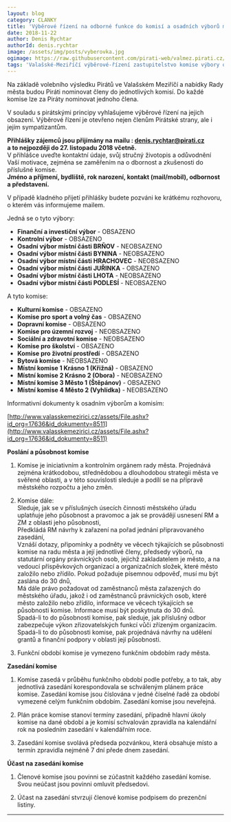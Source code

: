 ```yaml
---
layout: blog
category: CLANKY
title: 'Výběrové řízení na odborné funkce do komisí a osadních výborů města Valašského Meziříčí'
date: 2018-11-22
author: Denis Rychtar
authorId: denis.rychtar
image: /assets/img/posts/vyberovka.jpg
ogimage: https://raw.githubusercontent.com/pirati-web/valmez.pirati.cz/master/assets/img/posts/vyberovka.jpg
tags: 'Valašské-Meziříčí výběrové-řízení zastupitelstvo komise výbory osadní-výbory'
---
```

Na základě volebního výsledku Pirátů ve Valašském Meziříčí a nabídky Rady města budou Piráti nominovat členy 
do jednotlivých komisí. Do každé komise lze za Piráty nominovat jednoho člena.

V souladu s pirátskými principy vyhlašujeme výběrové řízení na jejich obsazení.
Výběrové řízení je otevřeno nejen členům Pirátské strany, ale i jejím sympatizantům.

__Přihlášky zájemců jsou přijímány na mailu : denis.rychtar@pirati.cz <br>a to nejpozději do  27. listopadu 2018 včetně.__
<br>V přihlášce uveďte kontaktní údaje, svůj stručný životopis a odůvodnění Vaší motivace, zejména se zaměřením na o
dbornost a zkušenosti do příslušné komise.<br>
__Jméno a příjmení, bydliště, rok narození, kontakt (mail/mobil), odbornost a představení.__

V případě kladného přijetí přihlášky budete pozváni ke krátkému rozhovoru, o kterém vás informujeme mailem.

Jedná se o tyto výbory:
- **Finanční a investiční výbor**  -  OBSAZENO  
- **Kontrolní výbor**  -  OBSAZENO  
- **Osadní výbor místní části BRŇOV**  -  NEOBSAZENO  
- **Osadní výbor místní části BYNINA**  -  NEOBSAZENO  
- **Osadní výbor místní části HRACHOVEC**  -  NEOBSAZENO  
- **Osadní výbor místní části JUŘINKA**  -  OBSAZENO  
- **Osadní výbor místní části LHOTA**  -  NEOBSAZENO  
- **Osadní výbor místní části PODLESÍ**  -  NEOBSAZENO  

A tyto komise:
- **Kulturní komise**  -  OBSAZENO
- **Komise pro sport a volný čas**  -  OBSAZENO
- **Dopravní komise**  -  OBSAZENO
- **Komise pro územní rozvoj**  -  NEOBSAZENO
- **Sociální a zdravotní komise**  -  NEOBSAZENO
- **Komise pro školství**  -  OBSAZENO
- **Komise pro životní prostředí**  -  OBSAZENO
- **Bytová komise**  -  NEOBSAZENO
- **Místní komise 1 Krásno 1 (Křižná)**  -  OBSAZENO
- **Místní komise 2  Krásno 2 (Obora)**  -  NEOBSAZENO
- **Místní komise 3 Město 1 (Štěpánov)**  -  OBSAZENO
- **Místní komise 4 Město 2 (Vyhlídka)**  -  NEOBSAZENO

Informativní dokumenty k osadním výborům a komisím:

[http://www.valasskemezirici.cz/assets/File.ashx?id_org=17636&id_dokumenty=8511](http://www.valasskemezirici.cz/assets/File.ashx?id_org=17636&id_dokumenty=8511)


__Poslání a působnost komise__

1.  Komise je iniciativním a kontrolním orgánem rady města. Projednává zejména krátkodobou, střednědobou a dlouhodobou strategii města ve svěřené oblasti, a v této souvislosti sleduje a podílí se na přípravě městského rozpočtu a jeho změn.

2. Komise dále:<br>
Sleduje, jak se v příslušných úsecích činnosti městského úřadu uplatňuje jeho působnost a pravomoc a jak se provádějí usnesení RM a ZM z oblasti jeho působnosti,<br>
Předkládá RM návrhy k zařazení na pořad jednání připravovaného zasedání,<br>
Vznáší dotazy, připomínky a podněty ve věcech týkajících se působnosti komise na radu města a její jednotlivé členy, předsedy výborů, na statutární orgány právnických osob, jejichž zakladatelem je město, a na vedoucí příspěvkových organizací a organizačních složek, které město založilo nebo zřídilo. Pokud požaduje písemnou odpověď, musí mu být zaslána do 30 dnů,<br>
Má dále právo požadovat od zaměstnanců města zařazených do městského úřadu, jakož i od zaměstnanců právnických osob, které město založilo nebo zřídilo, informace ve věcech týkajících se působnosti komise. Informace musí být poskytnuta do 30 dnů.<br>
Spadá-li to do působnosti komise, pak sleduje, jak příslušný odbor zabezpečuje výkon zřizovatelských funkcí vůči zřízeným organizacím.<br>
Spadá-li to do působnosti komise, pak projednává návrhy na udělení grantů a finanční podpory v oblasti její působnosti.

3. Funkční období komise je vymezeno funkčním obdobím rady města.

__Zasedání komise__


1. Komise zasedá v průběhu funkčního období podle potřeby, a to tak, aby jednotlivá zasedání korespondovala se schváleným plánem práce komise. Zasedání komise jsou číslována v jedné číselné řadě za období vymezené celým funkčním obdobím. Zasedání komise jsou neveřejná.

2. Plán práce komise stanoví termíny zasedání, případně hlavní úkoly komise na dané období a je komisí schvalován zpravidla na kalendářní rok na posledním zasedání v kalendářním roce.

3. Zasedání komise svolává předseda pozvánkou, která obsahuje místo a termín zpravidla nejméně 7 dní přede dnem zasedání.

__Účast na zasedání komise__


1. Členové komise jsou povinni se zúčastnit každého zasedání komise. Svou neúčast jsou povinni omluvit předsedovi.

2. Účast na zasedání stvrzují členové komise podpisem do prezenční listiny.

- - -

